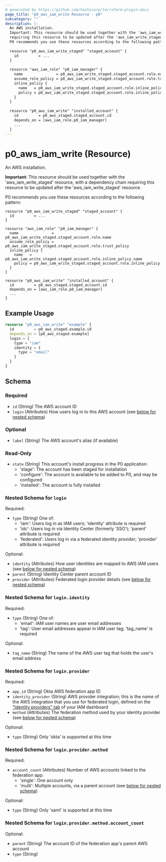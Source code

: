 ```yaml
---
# generated by https://github.com/hashicorp/terraform-plugin-docs
page_title: "p0_aws_iam_write Resource - p0"
subcategory: ""
description: |-
  An AWS installation.
  Important: This resource should be used together with the 'aws_iam_write_staged' resource, with a dependency chain
  requiring this resource to be updated after the 'aws_iam_write_staged' resource.
  P0 recommends you use these resources according to the following pattern:
  
  resource "p0_aws_iam_write_staged" "staged_account" {
    id         = ...
  }
  
  resource "aws_iam_role" "p0_iam_manager" {
    name               = p0_aws_iam_write_staged.staged_account.role.name
    assume_role_policy = p0_aws_iam_write_staged.staged_account.role.trust_policy
    inline_policy {
      name   = p0_aws_iam_write_staged.staged_account.role.inline_policy_name
      policy = p0_aws_iam_write_staged.staged_account.role.inline_policy
    }
  }
  
  resource "p0_aws_iam_write" "installed_account" {
    id         = p0_aws_staged.staged_account.id
    depends_on = [aws_iam_role.p0_iam_manager]
    ...
  }
---
```


# p0_aws_iam_write (Resource)

An AWS installation.

**Important**: This resource should be used together with the 'aws_iam_write_staged' resource, with a dependency chain
requiring this resource to be updated after the 'aws_iam_write_staged' resource.

P0 recommends you use these resources according to the following pattern:

```
resource "p0_aws_iam_write_staged" "staged_account" {
  id         = ...
}

resource "aws_iam_role" "p0_iam_manager" {
  name               = p0_aws_iam_write_staged.staged_account.role.name
  assume_role_policy = p0_aws_iam_write_staged.staged_account.role.trust_policy
  inline_policy {
    name   = p0_aws_iam_write_staged.staged_account.role.inline_policy_name
    policy = p0_aws_iam_write_staged.staged_account.role.inline_policy
  }
}

resource "p0_aws_iam_write" "installed_account" {
  id         = p0_aws_staged.staged_account.id
  depends_on = [aws_iam_role.p0_iam_manager]
  ...
}
```

## Example Usage

```terraform
resource "p0_aws_iam_write" "example" {
  id         = p0_aws_staged.example.id
  depends_on = [p0_aws_staged.example]
  login = {
    type = "iam"
    identity = {
      type = "email"
    }
  }
}
```

<!-- schema generated by tfplugindocs -->
## Schema

### Required

- `id` (String) The AWS account ID
- `login` (Attributes) How users log in to this AWS account (see [below for nested schema](#nestedatt--login))

### Optional

- `label` (String) The AWS account's alias (if available)

### Read-Only

- `state` (String) This account's install progress in the P0 application:
	- 'stage': The account has been staged for installation
	- 'configure': The account is available to be added to P0, and may be configured
	- 'installed': The account is fully installed

<a id="nestedatt--login"></a>
### Nested Schema for `login`

Required:

- `type` (String) One of:
    - 'iam': Users log in as IAM users; 'identity' attribute is required
    - 'idc': Users log in via Identity Center (formerly 'SSO'); 'parent' attribute is required
    - 'federated': Users log in via a federated identity provider; 'provider' attribute is required

Optional:

- `identity` (Attributes) How user identities are mapped to AWS IAM users (see [below for nested schema](#nestedatt--login--identity))
- `parent` (String) Identity Center parent account ID
- `provider` (Attributes) Federated login provider details (see [below for nested schema](#nestedatt--login--provider))

<a id="nestedatt--login--identity"></a>
### Nested Schema for `login.identity`

Required:

- `type` (String) One of:
    - 'email': IAM user names are user email addresses
    - 'tag': User email addresses appear in IAM user tag; 'tag_name' is required

Optional:

- `tag_name` (String) The name of the AWS user tag that holds the user's email address


<a id="nestedatt--login--provider"></a>
### Nested Schema for `login.provider`

Required:

- `app_id` (String) Okta AWS federation app ID
- `identity_provider` (String) AWS provider integration; this is the _name_ of the AWS integration that you use for federated login,
defined on the ["Identity providers" tab](https://console.aws.amazon.com/iam/home#/identity_providers) of your IAM dashboard
- `method` (Attributes) The federation method used by your identity provider (see [below for nested schema](#nestedatt--login--provider--method))

Optional:

- `type` (String) Only 'okta' is supported at this time

<a id="nestedatt--login--provider--method"></a>
### Nested Schema for `login.provider.method`

Required:

- `account_count` (Attributes) Number of AWS accounts linked to the federation app:
    - 'single': One account only
    - 'multi': Multiple accounts, via a parent account (see [below for nested schema](#nestedatt--login--provider--method--account_count))

Optional:

- `type` (String) Only 'saml' is supported at this time

<a id="nestedatt--login--provider--method--account_count"></a>
### Nested Schema for `login.provider.method.account_count`

Optional:

- `parent` (String) The account ID of the federation app's parent AWS account
- `type` (String)
